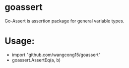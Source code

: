 # goassert
Go-Assert is assertion package for general variable types.

# Usage:
* import "github.com/wangcong15/goassert"
* goassert.AssertEq(a, b)